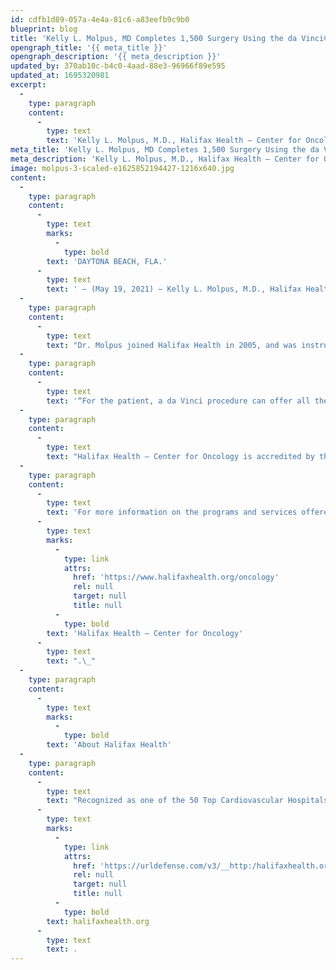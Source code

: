 ```yaml
---
id: cdfb1d89-057a-4e4a-81c6-a83eefb9c9b0
blueprint: blog
title: 'Kelly L. Molpus, MD Completes 1,500 Surgery Using the da Vinci® Robotic Surgical System'
opengraph_title: '{{ meta_title }}'
opengraph_description: '{{ meta_description }}'
updated_by: 370ab10c-b4c0-4aad-88e3-96966f89e595
updated_at: 1695320981
excerpt:
  -
    type: paragraph
    content:
      -
        type: text
        text: 'Kelly L. Molpus, M.D., Halifax Health – Center for Oncology, recently completed his 1,500 surgery using the da Vinci® Robotic Surgical System. Dr. Molpus was presented with a crystal plaque to commemorate this milestone from Intuitive, the company behind the da Vinci® surgical system.'
meta_title: 'Kelly L. Molpus, MD Completes 1,500 Surgery Using the da Vinci® Robotic Surgical System'
meta_description: 'Kelly L. Molpus, M.D., Halifax Health – Center for Oncology, recently completed his 1,500 surgery using the da Vinci® Robotic Surgical System.'
image: molpus-3-scaled-e1625852194427-1216x640.jpg
content:
  -
    type: paragraph
    content:
      -
        type: text
        marks:
          -
            type: bold
        text: 'DAYTONA BEACH, FLA.'
      -
        type: text
        text: ' – (May 19, 2021) – Kelly L. Molpus, M.D., Halifax Health – Center for Oncology, recently completed his 1,500 surgery using the da Vinci® Robotic Surgical System. Dr. Molpus was presented with a crystal plaque to commemorate this milestone from Intuitive, the company behind the da Vinci® surgical system.'
  -
    type: paragraph
    content:
      -
        type: text
        text: "Dr. Molpus joined Halifax Health in 2005, and was instrumental in bringing the da Vinci® robotic surgical system to Halifax Health. The first surgery using the leading-edge surgical robotics system took place January 12, 2007. The\_da Vinci® S Surgical System is a sophisticated robotic platform designed to enable complex surgery using a minimally invasive approach.\_ The da Vinci® System consists of an ergonomic surgeon’s console, a patient-side cart with four interactive robotic arms, a high-performance vision system and proprietary EndoWrist instruments.\_ Powered by state-of-the-art robotic technology, the da Vinci System is designed to scale, filter and seamlessly translate the surgeon’s hand movements into more precise movements of the EndoWrist instruments."
  -
    type: paragraph
    content:
      -
        type: text
        text: '“For the patient, a da Vinci procedure can offer all the potential benefits of a minimally invasive procedure, including less pain, less blood loss and less need for blood transfusions” said Dr. Molpus. He added “additionally, the da Vinci System can enable a shorter hospital stay, a quicker recovery and faster return to normal daily activities.”'
  -
    type: paragraph
    content:
      -
        type: text
        text: "Halifax Health – Center for Oncology is accredited by the American College of Surgeons Commission on Cancer and offers a full-range of diagnostic testing, aggressive treatment, clinical trials and support to cancer patients and their families at locations in Daytona Beach, Ormond Beach, Port Orange and New Smyrna Beach.\_"
  -
    type: paragraph
    content:
      -
        type: text
        text: 'For more information on the programs and services offered by Halifax Health – Center for Oncology, please call 386.425.4211 or visit '
      -
        type: text
        marks:
          -
            type: link
            attrs:
              href: 'https://www.halifaxhealth.org/oncology'
              rel: null
              target: null
              title: null
          -
            type: bold
        text: 'Halifax Health – Center for Oncology'
      -
        type: text
        text: ".\_"
  -
    type: paragraph
    content:
      -
        type: text
        marks:
          -
            type: bold
        text: 'About Halifax Health'
  -
    type: paragraph
    content:
      -
        type: text
        text: "Recognized as one of the 50 Top Cardiovascular Hospitals™ in the United States by IBM Watson Health™, Halifax Health serves Volusia and Flagler counties, providing a continuum of healthcare services through a network of organizations including a tertiary hospital, two community hospitals, an urgent care, psychiatric services, a cancer treatment center with five outreach locations, the area’s largest hospice, a center for inpatient rehabilitation, outpatient rehabilitation clinics, primary care walk-in clinics, a clinic specializing in women’s health, a pediatric care community clinic, three children’s medical practices, a home healthcare agency, and an exclusive provider organization.\_ Halifax Health offers the area’s only Level II Trauma Center, Comprehensive Stroke Center, Center for Transplant Services, Pediatric Intensive Care Unit, Pediatric Emergency Department, Child and Adolescent Behavioral Services, complete Neurosurgical Services, OB Emergency Department and Level III Neonatal Intensive Care Unit that cares for babies born earlier than 28 weeks.\_ For more information, visit "
      -
        type: text
        marks:
          -
            type: link
            attrs:
              href: 'https://urldefense.com/v3/__http:/halifaxhealth.org/__;!aaPAlifS5grJ!T27h5xwRDxjFmhPbooWSeNXC_A7ADouxMrjctNgx5qUzHRW52zqAyPwzfIq1l0t3crUd$'
              rel: null
              target: null
              title: null
          -
            type: bold
        text: halifaxhealth.org
      -
        type: text
        text: .
---
```

